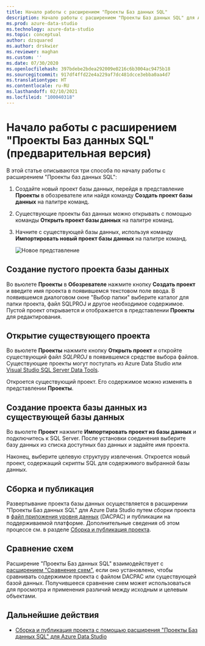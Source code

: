 ```yaml
---
title: Начало работы с расширением "Проекты Баз данных SQL"
description: Начало работы с расширением "Проекты Баз данных SQL" для Azure Data Studio
ms.prod: azure-data-studio
ms.technology: azure-data-studio
ms.topic: conceptual
author: dzsquared
ms.author: drskwier
ms.reviewer: maghan
ms.custom: ''
ms.date: 07/30/2020
ms.openlocfilehash: 397bdebe2bdea292009e0216c6b3004ac9475b18
ms.sourcegitcommit: 917df4ffd22e4a229af7dc481dcce3ebba0aa4d7
ms.translationtype: HT
ms.contentlocale: ru-RU
ms.lasthandoff: 02/10/2021
ms.locfileid: "100040318"
---
```

# <a name="getting-started-with-the-sql-database-projects-extension-preview"></a>Начало работы с расширением "Проекты Баз данных SQL" (предварительная версия)

В этой статье описываются три способа по началу работы с расширением "Проекты баз данных SQL":

1. Создайте новый проект базы данных, перейдя в представление **Проекты** в обозревателе или найдя команду **Создать проект базы данных** на палитре команд.
2. Существующие проекты баз данных можно открывать с помощью команды **Открыть проект базы данных** на палитре команд.
3. Начните с существующей базы данных, используя команду **Импортировать новый проект базы данных** на палитре команд.

    ![Новое представление](media/sql-database-projects-extension/projects-viewlet.png)

## <a name="create-an-empty-database-project"></a>Создание пустого проекта базы данных

Во вьюлете **Проекты** в **Обозревателе** нажмите кнопку **Создать проект** и введите имя проекта в появившемся текстовом поле ввода.  В появившемся диалоговом окне "Выбор папки" выберите каталог для папки проекта, файл SQLPROJ и другое необходимое содержимое.
Пустой проект открывается и отображается в представлении **Проекты** для редактирования.

## <a name="open-an-existing-project"></a>Открытие существующего проекта

Во вьюлете **Проекты** нажмите кнопку **Открыть проект** и откройте существующий файл *SQLPROJ* в появившемся средстве выбора файлов. Существующие проекты могут поступать из Azure Data Studio или [Visual Studio SQL Server Data Tools](../../ssdt/sql-server-data-tools.md).

Откроется существующий проект. Его содержимое можно изменять в представлении **Проекты**.

## <a name="create-a-database-project-from-an-existing-database"></a>Создание проекта базы данных из существующей базы данных

Во вьюлете **Проект** нажмите **Импортировать проект из базы данных** и подключитесь к SQL Server.  После установки соединения выберите базу данных из списка доступных баз данных и задайте имя проекта.

Наконец, выберите целевую структуру извлечения.  Откроется новый проект, содержащий скрипты SQL для содержимого выбранной базы данных.

## <a name="build-and-publish"></a>Сборка и публикация

Развертывание проекта базы данных осуществляется в расширении "Проекты Баз данных SQL" для Azure Data Studio путем сборки проекта в [файл приложения уровня данных](../../relational-databases/data-tier-applications/data-tier-applications.md) (DACPAC) и публикации на поддерживаемой платформе. Дополнительные сведения об этом процессе см. в разделе [Сборка и публикация проекта](sql-database-project-extension-build.md).

## <a name="schema-compare"></a>Сравнение схем

Расширение "Проекты Баз данных SQL" взаимодействует с [расширением "Сравнение схем"](schema-compare-extension.md), если оно установлено, чтобы сравнивать содержимое проекта с файлом DACPAC или существующей базой данных.  Получившееся сравнение схем может использоваться для просмотра и применения различий между исходным и целевым объектами.

## <a name="next-steps"></a>Дальнейшие действия

- [Сборка и публикация проекта с помощью расширения "Проекты Баз данных SQL" для Azure Data Studio](sql-database-project-extension-build.md)